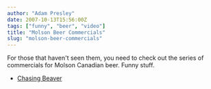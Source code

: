 ```yaml
---
author: "Adam Presley"
date: 2007-10-13T15:56:00Z
tags: ["funny", "beer", "video"]
title: "Molson Beer Commercials"
slug: "molson-beer-commercials"
---
```


For those that haven't seen them, you need to check out the series of
commercials for Molson Canadian beer. Funny stuff.

* [Chasing Beaver](http://www.youtube.com/watch?v=Y09YOkVmGg0)
